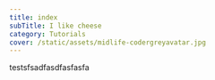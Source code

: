 ```yaml
---
title: index
subTitle: I like cheese
category: Tutorials
cover: /static/assets/midlife-codergreyavatar.jpg
---
```

testsfsadfasdfasfasfa
